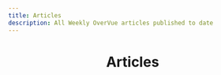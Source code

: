 ```yaml
---
title: Articles
description: All Weekly OverVue articles published to date
---
```


<script setup>
import articles from './articles.json';
</script>

<h1>Articles</h1>
<div id="temp-center">
  <ArticleCard
    v-for="article in articles"
    :key="article.id"
    v-bind="article"
  />
</div>

<style scoped>
h1 {
  margin-bottom: 1.5rem;
  text-align: center;
}

#temp-center {
  display: flex;
  justify-content: center;
}

.article-container {
  max-width: 28.25rem;
}
</style>
